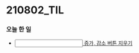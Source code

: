 # 210802_TIL

### 오늘 한 일

* [<input type="number"> 증가, 감소 버튼 지우기](https://blog.naver.com/vkfkdto0209/222454852573)
